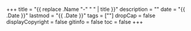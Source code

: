 +++
title = "{{ replace .Name "-" " " | title }}"
description = ""
date = "{{ .Date }}"
lastmod = "{{ .Date }}"
tags = [""]
dropCap = false
displayCopyright = false
gitinfo = false
toc = false
+++

